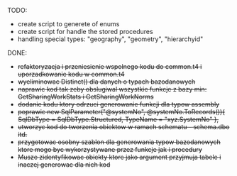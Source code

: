 TODO:
- create script to generete of enums
- create script for handle the stored procedures
- handling special types: "geography", "geometry", "hierarchyid"

DONE:
- ~~refaktoryzacja i przeniesienie wspolnego kodu do common.t4 i uporzadkowanie kodu w common.t4~~
- ~~wyeliminowac Distinct() dla danych  o typach bazodanowych~~
- ~~naprawic kod tak zeby obslugiwal wszystkie funkcje z bazy min: GetSharingWorkStats i GetSharingWorkNorms~~
- ~~dodanie kodu ktory odrzuci generowanie funkcji dla typow assembly~~
- ~~poprawic new SqlParameter("@systemNo", @systemNo.ToRecords()){ SqlDbType = SqlDbType.Structured, TypeName = "xyz.SystemNo" },~~
- ~~utworzyc kod do tworzenia obiektow w ramach schematu - schema.dbo itd.~~
- ~~przygotowac osobny szablon dla generowania typow bazodanowych ktore mogo byc wykorzystywane przez funkcje jak i procedury~~
- ~~Musze zidentyfikowac obiekty ktore jako argument przyjmuja tabele i inaczej generowac dla nich kod~~
